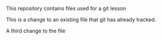 This repository contains files used for a git lesson

This is a change to an existing file that git has already tracked.

A third change to the file
